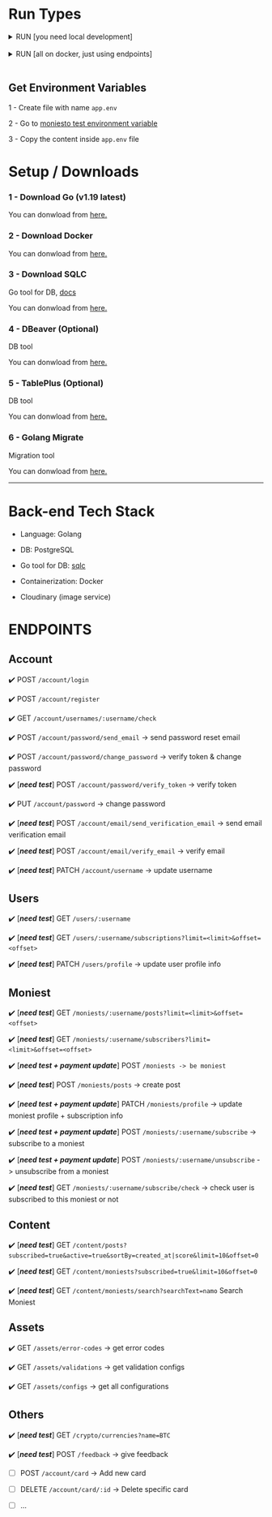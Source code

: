 # Run Types

<details><summary>RUN [you need local development]</summary>

</br>

## 1 - [only once] Run Postgres Container (on Docker)

Make sure `Docker Daemon` is up. (simply run docker).

```bash
make postgres
```

## 2 - [only once] Create DB (do only once)

```bash
make createdb
```

## 3 - [only once/or when needed] Run Migrations

```bash
make migrateup
```

## 4 - [when needed] Generate Go code from Queries

- win:

```bash
docker run --rm -v "%cd%:/src" -w /src kjconroy/sqlc generate
```

- bash

```bash
docker run --rm -v "$(pwd):/src" -w /src kjconroy/sqlc generate
```

## 5 - Run the project

run in live reload mode: (need to install nodemon: `npm install -g nodemon`)

```bash
make run-live
```

OR

run (without live reload):

```bash
make run
```

</details>

</br>

<details><summary>RUN [all on docker, just using endpoints]</summary>
</br>

Make sure Docker is installed on your machine and `Docker Daemon` is up. (simply run docker).

## Run with using make

```bash
make compose
```

`OR if it failed to run the make command, you can run them manually by:`

```bash
docker compose down
docker rmi moniesto-be-api || true
chmod +x wait-for.sh
chmod +x start.sh
docker compose up
```

</details>

</br>

## Get Environment Variables

1 - Create file with name `app.env`

2 - Go to [moniesto test environment variable](https://docs.google.com/document/d/1jgmkveKCvKAi9UTUsUfRwLrHdB65s2XM5ofS3iQVCcM/edit?usp=sharing)

3 - Copy the content inside `app.env` file

# Setup / Downloads

### 1 - Download Go (v1.19 latest)

You can donwload from [here.](https://go.dev/dl)

### 2 - Download Docker

You can donwload from [here.](https://www.docker.com)

### 3 - Download SQLC

Go tool for DB, [docs](https://docs.sqlc.dev/en/stable/)

You can donwload from [here.](https://docs.sqlc.dev/en/latest/overview/install.html)

### 4 - DBeaver (Optional)

DB tool

You can donwload from [here.](https://dbeaver.io/download)

### 5 - TablePlus (Optional)

DB tool

You can donwload from [here.](https://tableplus.com)

### 6 - Golang Migrate

Migration tool

You can donwload from [here.](https://github.com/golang-migrate/migrate/tree/master/cmd/migrate)

---

# Back-end Tech Stack

- Language: Golang

- DB: PostgreSQL

- Go tool for DB: [sqlc](https://docs.sqlc.dev/en/stable/)

- Containerization: Docker

- Cloudinary (image service)

# ENDPOINTS

## Account

:heavy_check_mark: POST `/account/login`

:heavy_check_mark: POST `/account/register`

:heavy_check_mark: GET `/account/usernames/:username/check`

:heavy_check_mark: POST `/account/password/send_email` -> send password reset email

:heavy_check_mark: POST `/account/password/change_password` -> verify token & change password

:heavy_check_mark: [***need test***] POST `/account/password/verify_token` -> verify token

:heavy_check_mark: PUT `/account/password` -> change password

:heavy_check_mark: [***need test***] POST `/account/email/send_verification_email` -> send email verification email

:heavy_check_mark: [***need test***] POST `/account/email/verify_email` -> verify email

:heavy_check_mark: [***need test***] PATCH `/account/username` -> update username

## Users

:heavy_check_mark: [***need test***] GET `/users/:username`

:heavy_check_mark: [***need test***] GET `/users/:username/subscriptions?limit=<limit>&offset=<offset>`

:heavy_check_mark: [***need test***] PATCH `/users/profile` -> update user profile info

## Moniest

:heavy_check_mark: [***need test***] GET `/moniests/:username/posts?limit=<limit>&offset=<offset>`

:heavy_check_mark: [***need test***] GET `/moniests/:username/subscribers?limit=<limit>&offset=<offset>`

:heavy_check_mark: [***need test + payment update***] POST `/moniests -> be moniest`

:heavy_check_mark: [***need test***] POST `/moniests/posts` -> create post

:heavy_check_mark: [***need test + payment update***] PATCH `/moniests/profile` -> update moniest profile + subscription info

:heavy_check_mark: [***need test + payment update***] POST `/moniests/:username/subscribe` -> subscribe to a moniest

:heavy_check_mark: [***need test + payment update***] POST `/moniests/:username/unsubscribe` -> unsubscribe from a moniest

:heavy_check_mark: [***need test***] GET `/moniests/:username/subscribe/check` -> check user is subscribed to this moniest or not

## Content

:heavy_check_mark: [***need test***] GET `/content/posts?subscribed=true&active=true&sortBy=created_at|score&limit=10&offset=0`

:heavy_check_mark: [***need test***] GET `/content/moniests?subscribed=true&limit=10&offset=0`

:heavy_check_mark: [***need test***] GET `/content/moniests/search?searchText=namo` Search Moniest

## Assets

:heavy_check_mark: GET `/assets/error-codes` -> get error codes

:heavy_check_mark: GET `/assets/validations` -> get validation configs

:heavy_check_mark: GET `/assets/configs` -> get all configurations

## Others

:heavy_check_mark: [***need test***] GET `/crypto/currencies?name=BTC`

:heavy_check_mark: [***need test***] POST `/feedback` -> give feedback

- [ ] POST `/account/card` -> Add new card

- [ ] DELETE `/account/card/:id` -> Delete specific card

- [ ] ...
